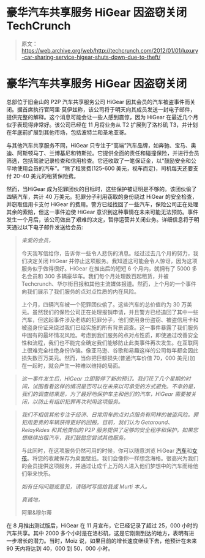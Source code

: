 # 豪华汽车共享服务 HiGear 因盗窃关闭 TechCrunch

> 原文：<https://web.archive.org/web/http://techcrunch.com/2012/01/01/luxury-car-sharing-service-higear-shuts-down-due-to-theft/>

# 豪华汽车共享服务 HiGear 因盗窃关闭

总部位于旧金山的 P2P 汽车共享服务公司 HiGear 因其会员的汽车被盗事件而关闭。据首席执行官阿里·莫伊兹称，该公司将于明天向其成员发送一封电子邮件，提供完整的解释。这个消息可能会让一些人感到震惊，因为 HiGear 在最近几个月似乎表现得非常好。该公司已经在 11 月将业务从 T2 扩展到了洛杉矶 T3，并计划在年底前扩展到其他市场，包括波特兰和圣地亚哥。

与其他汽车共享服务不同，HiGear 只专注于“高端”汽车品牌，如奔驰、宝马、奥迪、阿斯顿马丁、兰博基尼和特斯拉。它提供全面的责任和碰撞保险，并进行会员筛选，包括驾驶记录检查和信用检查。它还收取了一笔保证金，以“鼓励安全和公平地使用会员的汽车”。“除了租赁费(125-600 美元，视车而定)，司机每天还要支付 20-40 美元的租赁保险费。

然而，当HiGear 成为犯罪团伙的目标时，这些保护被证明是不够的。该团伙偷了四辆汽车，共计 40 万美元。犯罪分子利用窃取的身份绕过 HiGear 的安全检查，并窃取信用卡支付 HiGear 的费用。警方已经找回了一些汽车，保险公司正在处理其余的索赔，但这一事件迫使 HiGear 意识到这种事情在未来可能无法预防。事件发生一个月后，该公司做出了艰难的决定，暂停运营并关闭业务。详细信息将于明天通过以下电子邮件发送给会员:

> *亲爱的会员，*
> 
> 今天我写信给你，告诉你一些令人悲伤的消息。经过过去几个月的努力，我们决定关闭 HiGear 并停止这项服务。我知道这可能会令人惊讶，因为这项服务似乎做得很好。HiGear 在推出后的短短 6 个月内，就拥有了 5000 多名会员和 300 多辆豪华车。我们每个月处理数百起租赁，并被 Techcrunch、华尔街日报和其他主流媒体报道。然而，上个月的一个事件向我们展示了我们服务的点对点性质的内在风险。
> 
> 上个月，四辆汽车被一个犯罪团伙偷了。这些汽车的总价值约为 30 万美元。虽然我们的保险公司正在处理报销申请，并且警方已经追回了其中一些汽车，但这起事件涉及老练的犯罪分子，他们使用身份盗窃、被盗信用卡和被盗身份证来绕过我们已经实施的所有背景调查。这一事件暴露了我们服务中固有的最坏情况风险。考虑到我们服务的点对点性质，即使通过改善安全性和流程，我们也不能完全确定我们能够防止此类事件再次发生。在互联网上很难完全杜绝身份诈骗。像亚马逊、谷歌和易趣这样的公司每年都会因此损失数百万美元。然而，当你把巨额损失(普通汽车价值 70，000 美元)加在一起时，就会产生一种难以维持的局面。

> *这一事件发生后，HiGear 立即暂停了新的预订。我们花了几个星期的时间，试图看看这样的情况是否可以在未来以可承受的方式避免。不幸的是，我们的调查结果是，为了最好地保护车主和他们的汽车，HiGear 需要被关闭，以防止有组织犯罪再次利用这项服务。*

> *我们不相信其他专注于经济、日常用车的点对点服务有同样的被盗风险。罪犯用更贵的车辆获得更好的回报。目前，我们认为 Getaround、RelayRides 和其他类似的 P2P 服务提供了足够的安全程序和保护。如果您想继续出租汽车，我们鼓励您尝试其他服务。*
> 
> 与此同时，在这项服务仍然可用的时候，你可以随意浏览 HiGear [汽车](https://web.archive.org/web/20221224143612/http://www.higear.com/)和[女孩](https://web.archive.org/web/20221224143612/http://www.higear.com/about/shar)。将您的收藏保存为桌面壁纸。我们会像你一样想念海格。很高兴为我们的会员提供这项服务，并通过让成千上万的人进入他们梦想中的汽车而给他们带来快乐。
> 
> *如有任何问题或意见，请随时写信给我或 Murti 本人。*
> 
> *真诚地，*
> 
> 阿里&穆尔蒂

在 8 月推出测试版后，HiGear 在 11 月宣布，它已经记录了超过 25，000 小时的汽车共享。其中 2000 多个小时是在洛杉矶，这是它刚刚到达的地方，表明有进一步增长的潜力。当时，Moiz 说，如果目前的增长速度继续下去，他预计在未来 90 天内将达到 40，000 到 50，000 小时。